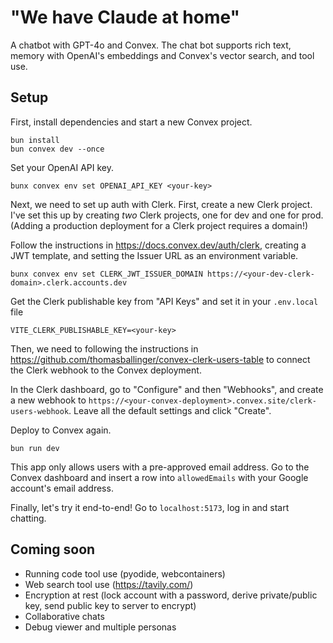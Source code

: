 # "We have Claude at home"

A chatbot with GPT-4o and Convex. The chat bot supports rich text, memory
with OpenAI's embeddings and Convex's vector search, and tool use.

## Setup

First, install dependencies and start a new Convex project.

```
bun install
bun convex dev --once
```

Set your OpenAI API key.

```
bunx convex env set OPENAI_API_KEY <your-key>
```

Next, we need to set up auth with Clerk. First, create a new Clerk
project. I've set this up by creating _two_ Clerk projects, one for
dev and one for prod. (Adding a production deployment for a Clerk project
requires a domain!)

Follow the instructions in https://docs.convex.dev/auth/clerk, creating
a JWT template, and setting the Issuer URL as an environment variable.

```
bunx convex env set CLERK_JWT_ISSUER_DOMAIN https://<your-dev-clerk-domain>.clerk.accounts.dev
```

Get the Clerk publishable key from "API Keys" and set it in your `.env.local` file

```
VITE_CLERK_PUBLISHABLE_KEY=<your-key>
```

Then, we need to following the instructions in https://github.com/thomasballinger/convex-clerk-users-table to connect the Clerk webhook to the Convex deployment.

In the Clerk dashboard, go to "Configure" and then "Webhooks", and create a
new webhook to `https://<your-convex-deployment>.convex.site/clerk-users-webhook`.
Leave all the default settings and click "Create".

Deploy to Convex again.

```
bun run dev
```

This app only allows users with a pre-approved email address. Go to the
Convex dashboard and insert a row into `allowedEmails` with your Google
account's email address.

Finally, let's try it end-to-end! Go to `localhost:5173`, log in and start chatting.

## Coming soon

- Running code tool use (pyodide, webcontainers)
- Web search tool use (https://tavily.com/)
- Encryption at rest (lock account with a password, derive private/public key, send public key to server to encrypt)
- Collaborative chats
- Debug viewer and multiple personas
